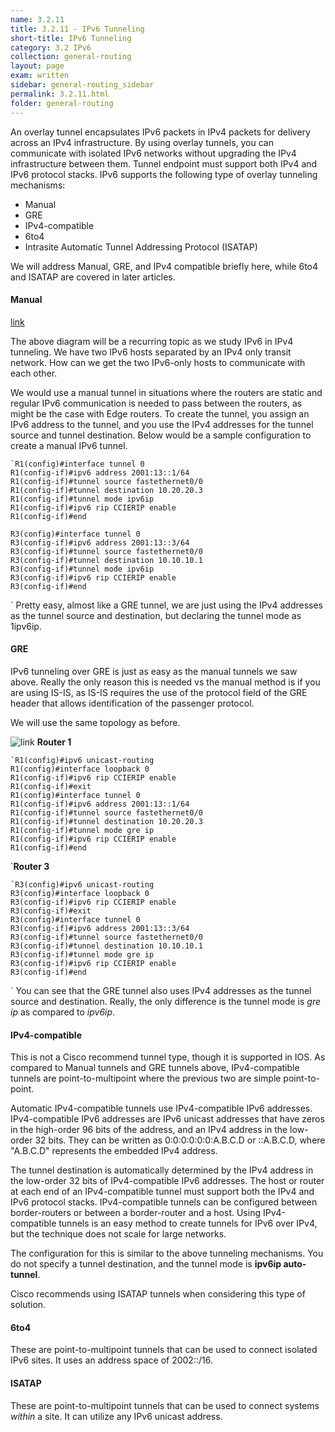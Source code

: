 ```yaml
---
name: 3.2.11
title: 3.2.11 - IPv6 Tunneling
short-title: IPv6 Tunneling
category: 3.2 IPv6
collection: general-routing
layout: page
exam: written
sidebar: general-routing_sidebar
permalink: 3.2.11.html
folder: general-routing
---
```

An overlay tunnel encapsulates IPv6 packets in IPv4 packets for delivery across an IPv4 infrastructure. By using overlay tunnels, you can communicate with isolated IPv6 networks without upgrading the IPv4 infrastructure between them. Tunnel endpoint must support both IPv4 and IPv6 protocol stacks. IPv6 supports the following type of overlay tunneling mechanisms:
- Manual
- GRE
- IPv4-compatible
- 6to4
- Intrasite Automatic Tunnel Addressing Protocol (ISATAP)

We will address Manual, GRE, and IPv4 compatible briefly here, while 6to4 and ISATAP are covered in later articles.

#### Manual

[link][1]

The above diagram will be a recurring topic as we study IPv6 in IPv4 tunneling. We have two IPv6 hosts separated by an IPv4 only transit network. How can we get the two IPv6-only hosts to communicate with each other.

We would use a manual tunnel in situations where the routers are static and regular IPv6 communication is needed to pass between the routers, as might be the case with Edge routers. To create the tunnel, you assign an IPv6 address to the tunnel, and you use the IPv4 addresses for the tunnel source and tunnel destination. Below would be a sample configuration to create a manual IPv6 tunnel.
```
`R1(config)#interface tunnel 0
R1(config-if)#ipv6 address 2001:13::1/64
R1(config-if)#tunnel source fastethernet0/0
R1(config-if)#tunnel destination 10.20.20.3
R1(config-if)#tunnel mode ipv6ip
R1(config-if)#ipv6 rip CCIERIP enable
R1(config-if)#end

R3(config)#interface tunnel 0
R3(config-if)#ipv6 address 2001:13::3/64
R3(config-if)#tunnel source fastethernet0/0
R3(config-if)#tunnel destination 10.10.10.1
R3(config-if)#tunnel mode ipv6ip
R3(config-if)#ipv6 rip CCIERIP enable
R3(config-if)#end
```
`
Pretty easy, almost like a GRE tunnel, we are just using the IPv4 addresses as the tunnel source and destination, but declaring the tunnel mode as 1ipv6ip.

#### GRE
IPv6 tunneling over GRE is just as easy as the manual tunnels we saw above. Really the only reason this is needed vs the manual method is if you are using IS-IS, as IS-IS requires the use of the protocol field of the GRE header that allows identification of the passenger protocol.

We will use the same topology as before.

![link][2]
**Router 1**
```
`R1(config)#ipv6 unicast-routing
R1(config)#interface loopback 0
R1(config-if)#ipv6 rip CCIERIP enable
R1(config-if)#exit
R1(config)#interface tunnel 0
R1(config-if)#ipv6 address 2001:13::1/64
R1(config-if)#tunnel source fastethernet0/0
R1(config-if)#tunnel destination 10.20.20.3
R1(config-if)#tunnel mode gre ip
R1(config-if)#ipv6 rip CCIERIP enable
R1(config-if)#end
```
`**Router 3**
```
`R3(config)#ipv6 unicast-routing
R3(config)#interface loopback 0
R3(config-if)#ipv6 rip CCIERIP enable
R3(config-if)#exit
R3(config)#interface tunnel 0
R3(config-if)#ipv6 address 2001:13::3/64
R3(config-if)#tunnel source fastethernet0/0
R3(config-if)#tunnel destination 10.10.10.1
R3(config-if)#tunnel mode gre ip
R3(config-if)#ipv6 rip CCIERIP enable
R3(config-if)#end
```
`
You can see that the GRE tunnel also uses IPv4 addresses as the tunnel source and destination. Really, the only difference is the tunnel mode is *gre ip* as compared to *ipv6ip*.

#### IPv4-compatible
This is not a Cisco recommend tunnel type, though it is supported in IOS. As compared to Manual tunnels and GRE tunnels above, IPv4-compatible tunnels are point-to-multipoint where the previous two are simple point-to-point.

Automatic IPv4-compatible tunnels use IPv4-compatible IPv6 addresses. IPv4-compatible IPv6 addresses are IPv6 unicast addresses that have zeros in the high-order 96 bits of the address, and an IPv4 address in the low-order 32 bits. They can be written as 0:0:0:0:0:0:A.B.C.D or ::A.B.C.D, where "A.B.C.D" represents the embedded IPv4 address.

The tunnel destination is automatically determined by the IPv4 address in the low-order 32 bits of IPv4-compatible IPv6 addresses. The host or router at each end of an IPv4-compatible tunnel must support both the IPv4 and IPv6 protocol stacks. IPv4-compatible tunnels can be configured between border-routers or between a border-router and a host. Using IPv4-compatible tunnels is an easy method to create tunnels for IPv6 over IPv4, but the technique does not scale for large networks.

The configuration for this is similar to the above tunneling mechanisms. You do not specify a tunnel destination, and the tunnel mode is **ipv6ip auto-tunnel**.

Cisco recommends using ISATAP tunnels when considering this type of solution.


#### 6to4
These are point-to-multipoint tunnels that can be used to connect isolated IPv6 sites. It uses an address space of 2002::/16.

#### ISATAP
These are point-to-multipoint tunnels that can be used to connect systems *within* a site. It can utilize any IPv6 unicast address.

[1]:	/assets/ipv6_tunnel.png
[2]:	/assets/ipv6_tunnel.png
